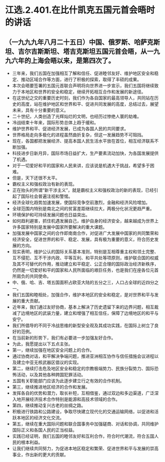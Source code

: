 # 江选.2.401.在比什凯克五国元首会晤时的讲话
## （一九九九年八月二十五日）中国、俄罗斯、哈萨克斯坦、吉尔吉斯斯坦、塔吉克斯坦五国元首会晤，从一九九六年的上海会晤以来，是第四次了。
- 三年来，我们五国在加强相互了解和信任、促进睦邻友好、维护地区安全和稳定、推动区域合作等方面，进行了积极的探索，取得了丰硕的成果。
- 本次会晤要签署的五国元首联合声明将向世界进一步宣示，我们五国将继续致力于本地区和世界的安全和稳定，继续开拓相互合作和发展的新途径。
- 在这世纪之交的重要历史时刻，我们作为各自国家的最高领导人，共同站在历史的高度，站在维护地区和世界和平、促进共同发展的高度，总结过去，展望未来，具有十分重要的意义。
- 二十世纪，人类创造了光辉灿烂的文明，也经历过惨绝人寰的劫难。
- 冷战结束十年来，国际形势总体上趋于缓和。
- 维护世界和平、促进经济发展，已成为各国人民的共同要求。
- 世界格局走向多极化的进程虽然曲折复杂，但这一发展趋势不可阻挡。
- 现在，各国都把发展经济、提高本国人民生活水平放在首位，相互经济联系不断加强。
- 科技进步日新月异，国际市场日益扩大，生产要素流动加快，为各国发展提供了机遇。
- 对于一切爱好和平的国家和人民来讲，应该说是机遇大于挑战，希望多于困难。
- 但是，天下还很不太平。
- 霸权主义和强权政治有新的表现。
- 正在抬头的所谓“新干涉主义”，就是霸权主义和强权政治的新的表现，已经引起了国际社会普遍注视和警惕。
- 经济全球化趋势加速发展，使国际竞争空前激烈，金融和经济风险增加。
- 全球范围内特别是南北之间的贫富差距继续拉大，两极分化状况更趋严重。
- 环境保护和可持续发展问题也日益突出。
- 如何趋利避害，抓住机遇发展自己，维护自身的经济安全，越来越成为世界上许多国家特别是发展中国家所要解决的重大课题。
- 加强发展中国家之间的合作即南南合作，对促进广大发展中国家的共同繁荣和经济安全，促进世界的和平、稳定、发展，具有极为重要的意义，符合历史发展的方向。
- 现实表明，维护公认的国际关系基本准则，特别是互相尊重主权和领土完整、互不侵犯、互不干涉内政、平等互利、和平共处等项原则，维护联合国的权威及其不可替代的作用，推动建立和平稳定、公正合理的国际政治经济新秩序，仍然是一切爱好和平的国家和人民所面临的艰巨任务，也是我们在座各位元首所肩负的共同使命。
- 中、俄、哈、吉、塔五国面积占欧亚大陆的五分之三，人口占全球的近四分之一。
- 我们五国和睦相处，加强合作，维护本地区的安全和稳定，是对世界和平与发展的重大贡献。
- 近年来，我们通过友好协商，基本上解决了历史遗留下来的边界问题，相互裁减了边境地区的武装力量，建立和增强了相互信任，保障了边境地区的和平与安宁。
- 我们所倡导的不同于冷战思维的新型安全观及其成功实践，在国际上树立了良好的范例。
- 在当前新的形势下，我们有必要进一步加强友好合作。
- 为此，我愿提出以下五点主张。
- 第一，继续加强在地区安全问题上的合作。
- 通过协商对话，和平解决争端问题，推进亚洲相互协作与信任措施会议进程以及建立中亚无核武器区倡议的实现。
- 第二，继续打击危及地区安全和稳定的宗教极端势力、民族分裂势力、国际恐怖活动，以及其他各种跨国犯罪活动。
- 五国有关职能部门应该为此逐步建立行之有效的合作机制。
- 第三，继续推进地区经济的合作和发展。
- 发挥各自的优势和潜力，取长补短，互相借鉴，通过双边和多边渠道，广泛深入地开展经济技术合作特别是能源和高技术领域的合作。
- 第四，继续推动复兴古老的丝绸之路。
- 积极进行铁路和公路建设，争取尽快建立现代化的交通运输网络，以促进和活跃本地区的经济文化交流。
- 第五，继续在重大国际问题和联合国事务中加强磋商、对话和协调，共同维护国际正义和各国人民的正当权益。
- 实践已经证明，我们五国的睦邻友好和互利合作，符合时代潮流，符合五国人民的根本利益。
- 让我们继续共同努力，为促进本地区稳定和繁荣、促进世界和平与发展的崇高事业，作出新的更大的贡献。
